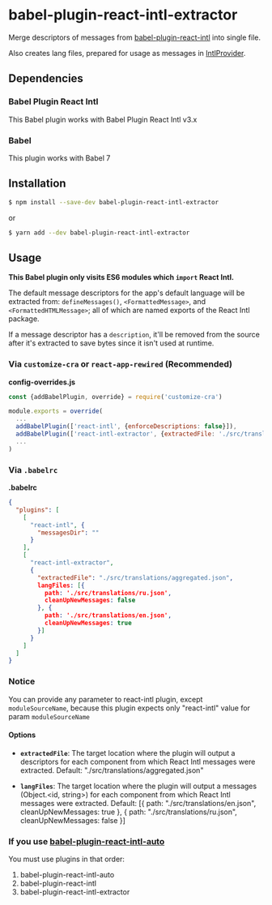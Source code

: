 # babel-plugin-react-intl-extractor

Merge descriptors of messages from 
[babel-plugin-react-intl](https://github.com/yahoo/babel-plugin-react-intl) into single file.

Also creates lang files, prepared for usage as messages
in [IntlProvider](https://github.com/yahoo/react-intl/wiki/Components#intlprovider). 

## Dependencies

### Babel Plugin React Intl
This Babel plugin works with Babel Plugin React Intl v3.x
  
### Babel
This plugin works with Babel 7

## Installation

```sh
$ npm install --save-dev babel-plugin-react-intl-extractor
```
or
```sh
$ yarn add --dev babel-plugin-react-intl-extractor
```

## Usage

**This Babel plugin only visits ES6 modules which `import` React Intl.**

The default message descriptors for the app's default language will 
be extracted from: `defineMessages()`, `<FormattedMessage>`, and `<FormattedHTMLMessage>`; all of which are named exports of the React Intl package.

If a message descriptor has a `description`, it'll be removed 
from the source after it's extracted to save bytes since it isn't used at runtime.

### Via `customize-cra` or `react-app-rewired` (Recommended)

**config-overrides.js**

```javascript
const {addBabelPlugin, override} = require('customize-cra')

module.exports = override(
  ...
  addBabelPlugin(['react-intl', {enforceDescriptions: false}]),
  addBabelPlugin(['react-intl-extractor', {extractedFile: './src/translations/aggregated.json'}]),
  ...
)
```

### Via `.babelrc`

**.babelrc**

```json
{
  "plugins": [
    [
      "react-intl", {
        "messagesDir": ""
      }
    ],
    [
      "react-intl-extractor",
      {
        "extractedFile": "./src/translations/aggregated.json",
        langFiles: [{
          path: './src/translations/ru.json',
          cleanUpNewMessages: false
        }, {
          path: './src/translations/en.json',
          cleanUpNewMessages: true
        }]
      }
    ]
  ]
}
```

### Notice
You can provide any parameter to react-intl plugin, except `moduleSourceName`,
because this plugin expects only "react-intl" value for param `moduleSourceName`

#### Options

- **`extractedFile`**: The target location where the plugin will output a descriptors for each component from which React Intl messages were extracted. Default: "./src/translations/aggregated.json"

- **`langFiles`**: The target location where the plugin will output a messages (Object.<id, string>) for each component from which React Intl messages were extracted. Default: [{ path: "./src/translations/en.json", cleanUpNewMessages: true }, { path: "./src/translations/ru.json", cleanUpNewMessages: false }]

### If you use [babel-plugin-react-intl-auto](https://github.com/akameco/babel-plugin-react-intl-auto)
You must use plugins in that order:
1. babel-plugin-react-intl-auto
2. babel-plugin-react-intl
3. babel-plugin-react-intl-extractor
